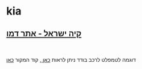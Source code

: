 # kia
<a href="https://gurelbs.github.io/kia"><h2>קיה ישראל - אתר דמו </h2></a>
<br>
<p>דוגמה לטמפלט לרכב בודד ניתן לראות <a href="https://gurelbs.github.io/kia/tamplate/picanto.html">כאן </a>,
קוד המקור <a href="https://github.com/gurelbs/kia/tree/master/tamplate">כאן </a></p> 
